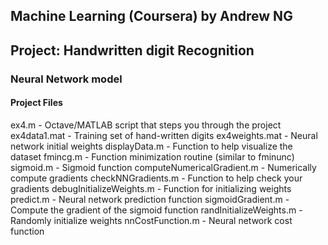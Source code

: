 ## Machine Learning (Coursera) by Andrew NG

## Project: Handwritten digit Recognition

### Neural Network model

#### Project Files

ex4.m - Octave/MATLAB script that steps you through the project
ex4data1.mat - Training set of hand-written digits
ex4weights.mat - Neural network initial weights 
displayData.m - Function to help visualize the dataset
fmincg.m - Function minimization routine (similar to fminunc)
sigmoid.m - Sigmoid function
computeNumericalGradient.m - Numerically compute gradients
checkNNGradients.m - Function to help check your gradients
debugInitializeWeights.m - Function for initializing weights
predict.m - Neural network prediction function
sigmoidGradient.m - Compute the gradient of the sigmoid function
randInitializeWeights.m - Randomly initialize weights
nnCostFunction.m - Neural network cost function

